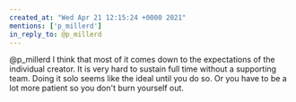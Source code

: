 ```yaml
---
created_at: "Wed Apr 21 12:15:24 +0000 2021"
mentions: ['p_millerd']
in_reply_to: @p_millerd
---
```


@p_millerd I think that most of it comes down to the expectations of the individual creator. It is very hard to sustain full time without a supporting team. Doing it solo seems like the ideal until you do so. Or you have to be a lot more patient so you don't burn yourself out.